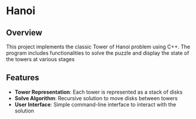 # Hanoi

## Overview

This project implements the classic Tower of Hanoi problem using C++. The program includes functionalities to solve the puzzle and display the state of the towers at various stages

## Features

- **Tower Representation**: Each tower is represented as a stack of disks
- **Solve Algorithm**: Recursive solution to move disks between towers
- **User Interface**: Simple command-line interface to interact with the solution
